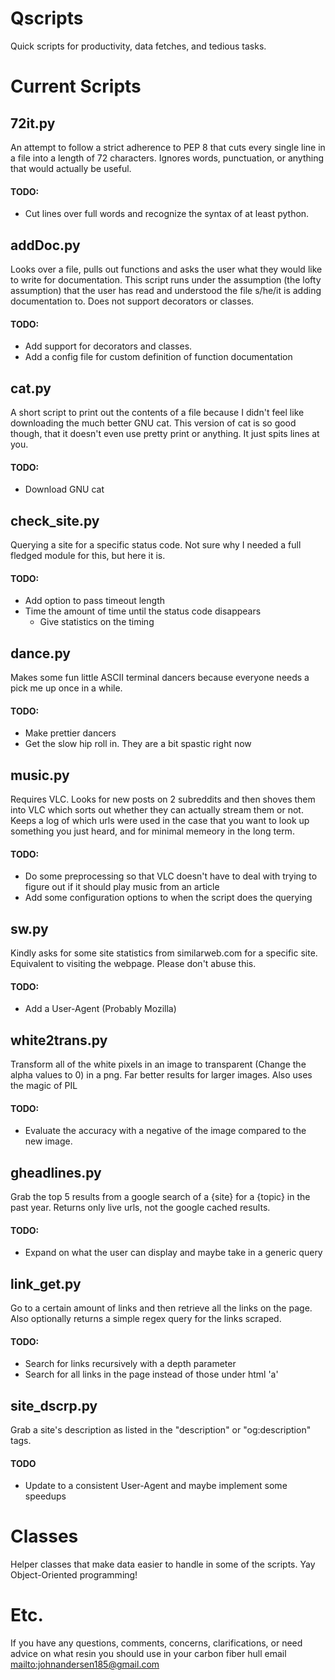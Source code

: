 # Qscripts
Quick scripts for productivity, data fetches, and tedious tasks.

Current Scripts
===============

## 72it.py

An attempt to follow a strict adherence to PEP 8 that cuts every single line in a file into a length of 72 characters. Ignores words, punctuation, or anything that would actually be useful.

#### TODO:
  * Cut lines over full words and recognize the syntax of at least python.

## addDoc.py

Looks over a file, pulls out functions and asks the user what they would like to write for documentation. This script runs under the assumption (the lofty assumption) that the user has read and understood the file s/he/it is adding documentation to. Does not support decorators or classes.

#### TODO:
  * Add support for decorators and classes.
  * Add a config file for custom definition of function documentation

## cat.py

A short script to print out the contents of a file because I didn't feel like downloading the much better GNU cat. This version of cat is so good though, that it doesn't even use pretty print or anything. It just spits lines at you.

#### TODO:
  * Download GNU cat

## check_site.py

Querying a site for a specific status code. Not sure why I needed a full fledged module for this, but here it is.

#### TODO:
  * Add option to pass timeout length
  * Time the amount of time until the status code disappears
    * Give statistics on the timing

## dance.py

Makes some fun little ASCII terminal dancers because everyone needs a pick me up once in a while.

#### TODO:
  * Make prettier dancers
  * Get the slow hip roll in. They are a bit spastic right now

## music.py

Requires VLC. Looks for new posts on 2 subreddits and then shoves them into VLC which sorts out whether they can actually stream them or not. Keeps a log of which urls were used in the case that you want to look up something you just heard, and for minimal memeory in the long term.

#### TODO:
  * Do some preprocessing so that VLC doesn't have to deal with trying to figure out if it should play music from an article
  * Add some configuration options to when the script does the querying

## sw.py

Kindly asks for some site statistics from similarweb.com for a specific site. Equivalent to visiting the webpage. Please don't abuse this.

#### TODO:
  * Add a User-Agent (Probably Mozilla)

## white2trans.py

Transform all of the white pixels in an image to transparent (Change the alpha values to 0) in a png. Far better results for larger images. Also uses the magic of PIL

#### TODO:
  * Evaluate the accuracy with a negative of the image compared to the new image.

## gheadlines.py

Grab the top 5 results from a google search of a {site} for a {topic} in the past year. Returns only live urls, not the google cached results.

#### TODO:
  * Expand on what the user can display and maybe take in a generic query

## link_get.py

Go to a certain amount of links and then retrieve all the links on the page. Also optionally returns a simple regex query for the links scraped.

#### TODO:
  * Search for links recursively with a depth parameter
  * Search for all links in the page instead of those under html 'a'

## site_dscrp.py

Grab a site's description as listed in the "description" or "og:description" tags.

#### TODO
  * Update to a consistent User-Agent and maybe implement some speedups

Classes
=======

Helper classes that make data easier to handle in some of the scripts. Yay Object-Oriented programming!

Etc.
====

If you have any questions, comments, concerns, clarifications, or need advice on what resin you should use in your carbon fiber hull email <mailto:johnandersen185@gmail.com>
